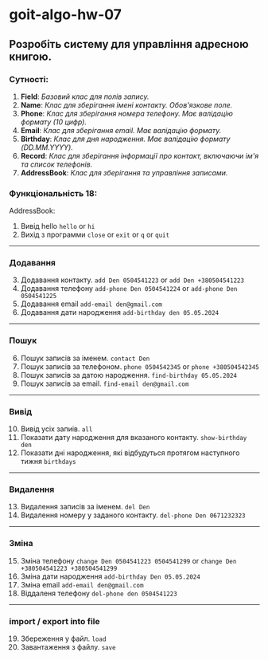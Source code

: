 # goit-algo-hw-07

## Розробіть систему для управління адресною книгою.

### Сутності:

1. **Field**: *Базовий клас для полів запису.*
2. **Name**: *Клас для зберігання імені контакту. Обов'язкове поле.*
3. **Phone**: *Клас для зберігання номера телефону. Має валідацію формату (10 цифр).*
4. **Email**: *Клас для зберігання email. Має валідацію формату.*
5. **Birthday**: *Клас для дня народження. Має валідацію формату (DD.MM.YYYY).*
6. **Record**: *Клас для зберігання інформації про контакт, включаючи ім'я та список телефонів.*
7. **AddressBook**: *Клас для зберігання та управління записами.*

### Функціональність 18:

AddressBook:

1. Вивід hello `hello` or  `hi`
2. Вихід з программи `close` or `exit` or `q` or `quit`
---

### Додавання
3. Додавання контакту. `add Den 0504541223` or `add Den +380504541223`
4. Додавання телефону `add-phone Den 0504541224` or `add-phone Den 0504541225` 
5. Додавання email `add-email den@gmail.com`
5. Додавання дати народження `add-birthday den 05.05.2024`
---

### Пошук 
6. Пошук записів за іменем. `contact Den`
7. Пошук записів за телефоном. `phone 0504542345` or `phone +380504542345`  
8. Пошук записів за датою народження. `find-birthday 05.05.2024`
9. Пошук записів за email. `find-email den@gmail.com`
---

### Вивід
10. Вивід усіх запиів. `all`
11. Показати дату народження для вказаного контакту.  `show-birthday den`
12. Показати дні народження, які відбудуться протягом наступного тижня `birthdays`
---

### Видалення
13. Видалення записів за іменем. `del Den`
14. Видалення номеру у заданого контакту. `del-phone Den 0671232323`
---

### Зміна
15. Зміна телефону `change Den 0504541223 0504541299` or  `change Den +380504541223 +380504541299`
16. Зміна дати народження `add-birthday Den 05.05.2024`
17. Зміна email `add-email den@gmail.com`
18. Віддаленя телефону `del-phone den 0504541223`
---

### import / export into file
19. Збереження у файл. `load`
20. Завантаження з файлу. `save`

